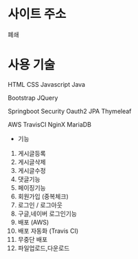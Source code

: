 # 사이트 주소
폐쇄

# 사용 기술
HTML CSS Javascript Java

Bootstrap JQuery 

Springboot Security Oauth2 JPA Thymeleaf

AWS TravisCI NginX MariaDB


- 기능
1. 게시글등록
2. 게시글삭제
3. 게시글수정
4. 댓글기능
5. 페이징기능
6. 회원가입 (중복체크)
7. 로그인 / 로그아웃
8. 구글,네이버 로그인기능 
9. 배포 (AWS)
10. 배포 자동화 (Travis CI)
11. 무중단 배포
12. 파일업로드,다운로드  
